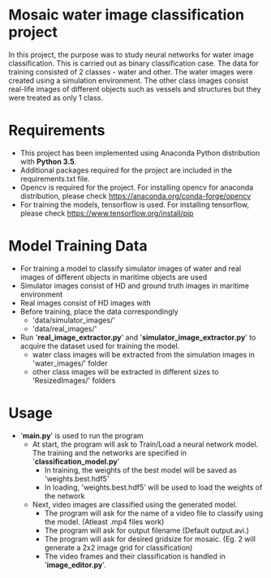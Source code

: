 # Mosaic water image classification project

In this project, the purpose was to study neural networks for water image classification. This is carried out as binary classification case. The data for training consisted of 2 classes - water and other. The water images were created using a simulation environment. The other class images consist real-life images of different objects such as vessels and structures but they were treated as only 1 class. 

# Requirements

- This project has been implemented using Anaconda Python distribution with **Python 3.5**. 
- Additional packages required for the project are included in the requirements.txt file.
- Opencv is required for the project. For installing opencv for anaconda distribution, please check https://anaconda.org/conda-forge/opencv
- For training the models, tensorflow is used. For installing tensorflow, please check https://www.tensorflow.org/install/pip

# Model Training Data

- For training a model to classify simulator images of water and real images of different objects in maritime objects are used
- Simulator images consist of HD and ground truth images in maritime environment
- Real images consist of HD images with
- Before training, place the data correspondingly 
  - 'data/simulator_images/'
  - 'data/real_images/'
- Run '__real_image_extractor.py__' and '__simulator_image_extractor.py__' to acquire the dataset used for training the model.
  - water class images will be extracted from the simulation images in 'water_images/' folder
  - other class images will be extracted in different sizes to 'ResizedImages/' folders

# Usage

- '__main.py__' is used to run the program
  - At start, the program will ask to Train/Load a neural network model. The training and the networks are specified in   '__classification_model.py__'
    - In training,  the weights of the best model will be saved as 'weights.best.hdf5'
    - In loading, 'weights.best.hdf5' will be used to load the weights of the network
  - Next, video images are classified using the generated model.
    - The program will ask for the name of a video file to classify using the model. (Atleast .mp4 files work)
    - The program will ask for output filename (Default output.avi.)
    - The program will ask for desired gridsize for mosaic. (Eg. 2 will generate a 2x2 image grid for classification)
    - The video frames and their classification is handled in '__image_editor.py__'.

